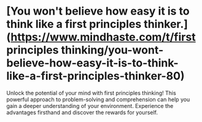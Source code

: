 
# [You won't believe how easy it is to think like a first principles thinker.](https://www.mindhaste.com/t/first principles thinking/you-wont-believe-how-easy-it-is-to-think-like-a-first-principles-thinker-80)

Unlock the potential of your mind with first principles thinking! This powerful approach to problem-solving and comprehension can help you gain a deeper understanding of your environment. Experience the advantages firsthand and discover the rewards for yourself.
    